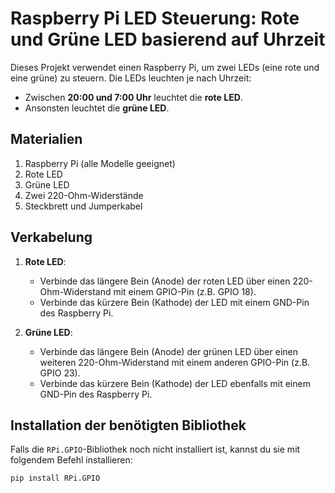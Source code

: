 # Raspberry Pi LED Steuerung: Rote und Grüne LED basierend auf Uhrzeit

Dieses Projekt verwendet einen Raspberry Pi, um zwei LEDs (eine rote und eine grüne) zu steuern. Die LEDs leuchten je nach Uhrzeit:
- Zwischen **20:00 und 7:00 Uhr** leuchtet die **rote LED**.
- Ansonsten leuchtet die **grüne LED**.

## Materialien
1. Raspberry Pi (alle Modelle geeignet)
2. Rote LED
3. Grüne LED
4. Zwei 220-Ohm-Widerstände
5. Steckbrett und Jumperkabel

## Verkabelung
1. **Rote LED**:
   - Verbinde das längere Bein (Anode) der roten LED über einen 220-Ohm-Widerstand mit einem GPIO-Pin (z.B. GPIO 18).
   - Verbinde das kürzere Bein (Kathode) der LED mit einem GND-Pin des Raspberry Pi.

2. **Grüne LED**:
   - Verbinde das längere Bein (Anode) der grünen LED über einen weiteren 220-Ohm-Widerstand mit einem anderen GPIO-Pin (z.B. GPIO 23).
   - Verbinde das kürzere Bein (Kathode) der LED ebenfalls mit einem GND-Pin des Raspberry Pi.

## Installation der benötigten Bibliothek
Falls die `RPi.GPIO`-Bibliothek noch nicht installiert ist, kannst du sie mit folgendem Befehl installieren:

```bash
pip install RPi.GPIO
